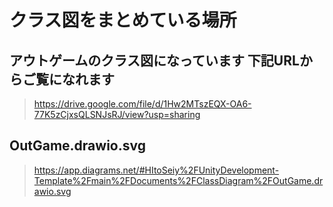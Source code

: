 # クラス図をまとめている場所
## アウトゲームのクラス図になっています 下記URLからご覧になれます
> https://drive.google.com/file/d/1Hw2MTszEQX-OA6-77K5zCjxsQLSNJsRJ/view?usp=sharing

## OutGame.drawio.svg
> https://app.diagrams.net/#HItoSeiy%2FUnityDevelopment-Template%2Fmain%2FDocuments%2FClassDiagram%2FOutGame.drawio.svg
